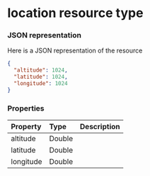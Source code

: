 # location resource type



### JSON representation

Here is a JSON representation of the resource

<!-- {
  "blockType": "resource",
  "optionalProperties": [

  ],
  "@odata.type": "microsoft.graph.location"
}-->

```json
{
  "altitude": 1024,
  "latitude": 1024,
  "longitude": 1024
}

```
### Properties
| Property	   | Type	|Description|
|:---------------|:--------|:----------|
|altitude|Double||
|latitude|Double||
|longitude|Double||

<!-- uuid: c794ca1a-e4d5-4954-bb90-fec71e231dcd
2015-10-16 10:07:56 UTC -->
<!-- {
  "type": "#page.annotation",
  "description": "location resource",
  "keywords": "",
  "section": "documentation",
  "tocPath": ""
}-->